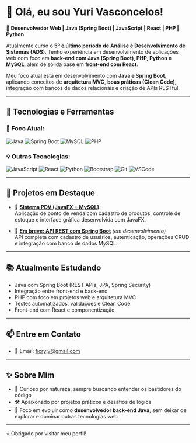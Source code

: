 # 👋 Olá, eu sou Yuri Vasconcelos!

🎯 **Desenvolvedor Web | Java (Spring Boot) | JavaScript | React | PHP | Python**

Atualmente curso o **5º e último período de Análise e Desenvolvimento de Sistemas (ADS)**. Tenho experiência em desenvolvimento de aplicações web com foco em **back-end com Java (Spring Boot), PHP, Python e MySQL**, além de sólida base em **front-end com React**.

Meu foco atual está em desenvolvimento com **Java e Spring Boot**, aplicando conceitos de **arquitetura MVC**, **boas práticas (Clean Code)**, integração com bancos de dados relacionais e criação de APIs RESTful.

---

## 🚀 Tecnologias e Ferramentas

### 🌱 Foco Atual:
![Java](https://img.shields.io/badge/Java-ED8B00?style=for-the-badge&logo=java&logoColor=white)
![Spring Boot](https://img.shields.io/badge/Spring_Boot-6DB33F?style=for-the-badge&logo=spring-boot&logoColor=white)
![MySQL](https://img.shields.io/badge/MySQL-005C84?style=for-the-badge&logo=mysql&logoColor=white)
![PHP](https://img.shields.io/badge/PHP-777BB4?style=for-the-badge&logo=php&logoColor=white)

### 💡 Outras Tecnologias:
![JavaScript](https://img.shields.io/badge/JavaScript-F7DF1E?style=for-the-badge&logo=javascript&logoColor=black)
![React](https://img.shields.io/badge/React-20232A?style=for-the-badge&logo=react&logoColor=61DAFB)
![Python](https://img.shields.io/badge/Python-3776AB?style=for-the-badge&logo=python&logoColor=white)
![Bootstrap](https://img.shields.io/badge/Bootstrap-563D7C?style=for-the-badge&logo=bootstrap&logoColor=white)
![Git](https://img.shields.io/badge/Git-F05032?style=for-the-badge&logo=git&logoColor=white)
![VSCode](https://img.shields.io/badge/VS%20Code-007ACC?style=for-the-badge&logo=visual-studio-code&logoColor=white)

---

## 📌 Projetos em Destaque

- 🔹 [**Sistema PDV (JavaFX + MySQL)**](https://github.com/Felipe-Sabino-d-Oliveira/freelance_pdv)  
  Aplicação de ponto de venda com cadastro de produtos, controle de estoque e interface gráfica desenvolvida com JavaFX.

- 🔹 [**Em breve: API REST com Spring Boot**](#) *(em desenvolvimento)*  
  API completa com cadastro de usuários, autenticação, operações CRUD e integração com banco de dados MySQL.

---

## 📚 Atualmente Estudando

- Java com Spring Boot (REST APIs, JPA, Spring Security)  
- Integração entre front-end e back-end  
- PHP com foco em projetos web e arquitetura MVC  
- Testes automatizados, validações e Clean Code  
- Front-end com React e componentização

---

## 📫 Entre em Contato

- 📧 Email: [ficryjv@gmail.com](mailto:ficryjv@gmail.com)  
<!-- - 💼 LinkedIn: [linkedin.com/in/seu-linkedin](https://linkedin.com/in/seu-linkedin) -->

---

## ✨ Sobre Mim

- 🧠 Curioso por natureza, sempre buscando entender os bastidores do código  
- 🛠️ Apaixonado por projetos práticos e desafios de lógica  
- 🚀 Foco em evoluir como **desenvolvedor back-end Java**, sem deixar de explorar e dominar outras tecnologias web  

---

⭐ Obrigado por visitar meu perfil!  

